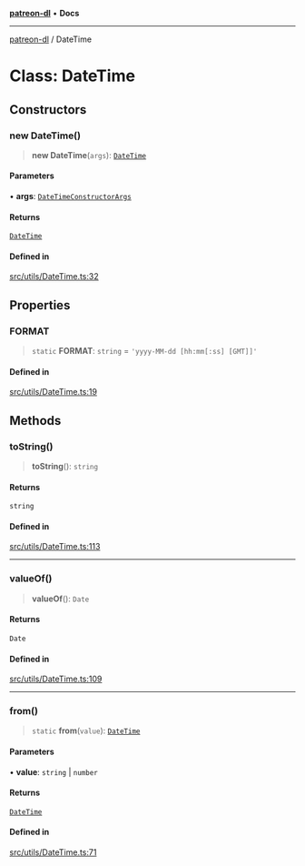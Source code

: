[**patreon-dl**](../README.md) • **Docs**

***

[patreon-dl](../README.md) / DateTime

# Class: DateTime

## Constructors

### new DateTime()

> **new DateTime**(`args`): [`DateTime`](DateTime.md)

#### Parameters

• **args**: [`DateTimeConstructorArgs`](../type-aliases/DateTimeConstructorArgs.md)

#### Returns

[`DateTime`](DateTime.md)

#### Defined in

[src/utils/DateTime.ts:32](https://github.com/patrickkfkan/patreon-dl/blob/3799c917b21e82ba47bd4fda974130f074846e4a/src/utils/DateTime.ts#L32)

## Properties

### FORMAT

> `static` **FORMAT**: `string` = `'yyyy-MM-dd [hh:mm[:ss] [GMT]]'`

#### Defined in

[src/utils/DateTime.ts:19](https://github.com/patrickkfkan/patreon-dl/blob/3799c917b21e82ba47bd4fda974130f074846e4a/src/utils/DateTime.ts#L19)

## Methods

### toString()

> **toString**(): `string`

#### Returns

`string`

#### Defined in

[src/utils/DateTime.ts:113](https://github.com/patrickkfkan/patreon-dl/blob/3799c917b21e82ba47bd4fda974130f074846e4a/src/utils/DateTime.ts#L113)

***

### valueOf()

> **valueOf**(): `Date`

#### Returns

`Date`

#### Defined in

[src/utils/DateTime.ts:109](https://github.com/patrickkfkan/patreon-dl/blob/3799c917b21e82ba47bd4fda974130f074846e4a/src/utils/DateTime.ts#L109)

***

### from()

> `static` **from**(`value`): [`DateTime`](DateTime.md)

#### Parameters

• **value**: `string` \| `number`

#### Returns

[`DateTime`](DateTime.md)

#### Defined in

[src/utils/DateTime.ts:71](https://github.com/patrickkfkan/patreon-dl/blob/3799c917b21e82ba47bd4fda974130f074846e4a/src/utils/DateTime.ts#L71)
